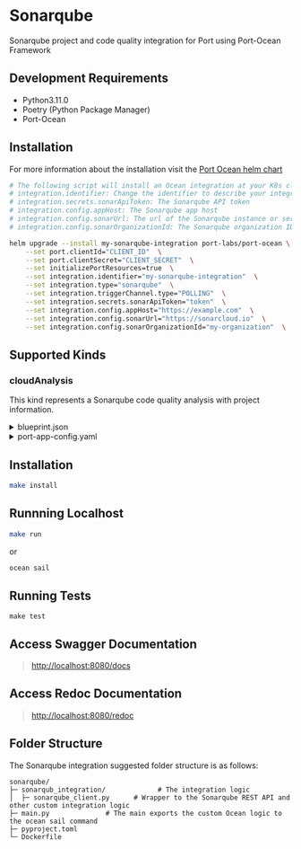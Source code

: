 # Sonarqube

Sonarqube project and code quality integration for Port using Port-Ocean Framework

## Development Requirements

- Python3.11.0
- Poetry (Python Package Manager)
- Port-Ocean

## Installation
For more information about the installation visit the [Port Ocean helm chart](https://github.com/port-labs/helm-charts/tree/main/charts/port-ocean)

```bash
# The following script will install an Ocean integration at your K8s cluster using helm
# integration.identifier: Change the identifier to describe your integration
# integration.secrets.sonarApiToken: The Sonarqube API token
# integration.config.appHost: The Sonarqube app host
# integration.config.sonarUrl: The url of the Sonarqube instance or server. If not specified, the default will be https://sonarcloud.io
# integration.config.sonarOrganizationId: The Sonarqube organization ID

helm upgrade --install my-sonarqube-integration port-labs/port-ocean \
	--set port.clientId="CLIENT_ID"  \
	--set port.clientSecret="CLIENT_SECRET"  \
	--set initializePortResources=true  \
	--set integration.identifier="my-sonarqube-integration"  \
	--set integration.type="sonarqube"  \
	--set integration.triggerChannel.type="POLLING"  \
	--set integration.secrets.sonarApiToken="token"  \
	--set integration.config.appHost="https://example.com"  \
    --set integration.config.sonarUrl="https://sonarcloud.io"  \
    --set integration.config.sonarOrganizationId="my-organization"  \
```
## Supported Kinds
### cloudAnalysis
This kind represents a Sonarqube code quality analysis with project information.

<details>
<summary>blueprint.json</summary>

```json
{
	"identifier": "sonarCodeAnalysis",
	"description": "This blueprint represents a SonarCloud Analysis in our software catalog",
	"title": "SonarQube Code Analysis",
	"icon": "sonarqube",
	"schema": {
		"properties": {
			"serverUrl": {
				"type": "string",
				"format": "url",
				"title": "Server URL"
			},
			"projectUrl": {
				"type": "string",
				"format": "url",
				"title": "Project URL"
			},
			"branchName": {
				"type": "string",
				"title": "Branch Name"
			},
			"branchType": {
				"type": "string",
				"title": "Branch Type"
			},
			"qualityGateName": {
				"type": "string",
				"title": "Quality Gate Name"
			},
			"qualityGateStatus": {
				"type": "string",
				"title": "Quality Gate Status",
				"enum": ["OK", "WARN", "ERROR", "NONE"],
				"enumColors": {
					"OK": "green",
					"WARN": "yellow",
					"ERROR": "red",
					"NONE": "lightGray"
				}
			},
			"qualityGateConditions": {
				"type": "array",
				"items": {
					"type": "object"
				},
				"title": "Quality Gate Conditions"
			}
		},
		"required": []
	},
	"mirrorProperties": {},
	"calculationProperties": {},
	"relations": {}
}
```
</details>
<details>
  <summary>port-app-config.yaml</summary>

```yaml
resources:
  - kind: cloudAnalysis
    selector:
      query: 'true'
    port:
      entity:
        mappings:
          blueprint: '"sonarCodeAnalysis"'
          identifier: .project_key
          title: .project_name
          properties:
              serverUrl: .server_url
              projectUrl: .project_url
              branchName: .branch_name
              branchType: .branch_type
              qualityGateName: .quality_gate_name
              qualityGateStatus: .quality_gate_status
              qualityGateConditions: .quality_gate_conditions

```
</details>

## Installation

```sh
make install
```

## Runnning Localhost
```sh
make run
```
or
```sh
ocean sail
```

## Running Tests

`make test`

## Access Swagger Documentation

> <http://localhost:8080/docs>

## Access Redoc Documentation

> <http://localhost:8080/redoc>


## Folder Structure
The Sonarqube integration suggested folder structure is as follows:

```
sonarqube/
├─ sonarqub_integration/             # The integration logic
│  ├─ sonarqube_client.py      # Wrapper to the Sonarqube REST API and other custom integration logic
├─ main.py              # The main exports the custom Ocean logic to the ocean sail command
├─ pyproject.toml
└─ Dockerfile
```